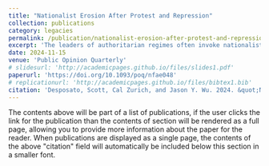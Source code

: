 ```yaml
---
title: "Nationalist Erosion After Protest and Repression"
collection: publications
category: legacies
permalink: /publication/nationalist-erosion-after-protest-and-repression-2024
excerpt: 'The leaders of authoritarian regimes often invoke nationalist themes to garner support from their populations. However, negative experiences with the regime may effectively inoculate individuals against nationalist campaigns, reducing the ability of the regime to sway public opinion. In this paper, we study the long-term effects of mobilization and repression on nationalist attitudes. We exploit a discontinuity in exposure to a student movement, by comparing alumni who were in college and on campus during the movement with alumni who only enrolled after the movement was suppressed. We find that alumni who were in college during the movement are substantially less nationalistic than those who enrolled shortly thereafter. Our findings are consistent across a range of specifications and show that exposure to mass mobilization and state repression is associated with lower support for nationalism. These differences are observable more than twenty-five years later, despite sustained state censorship.'
date: 2024-11-15
venue: 'Public Opinion Quarterly'
# slidesurl: 'http://academicpages.github.io/files/slides1.pdf'
paperurl: 'https://doi.org/10.1093/poq/nfae048'
# replicationurl: 'http://academicpages.github.io/files/bibtex1.bib'
citation: 'Desposato, Scott, Cal Zurich, and Jason Y. Wu. 2024. &quot;Nationalist Erosion After Protest and Repression.&quot; <i>Public Opinion Quarterly</i>. 88 (3): 886-908.'
---
```

The contents above will be part of a list of publications, if the user clicks the link for the publication than the contents of section will be rendered as a full page, allowing you to provide more information about the paper for the reader. When publications are displayed as a single page, the contents of the above "citation" field will automatically be included below this section in a smaller font.
